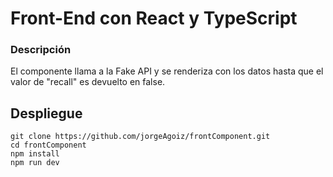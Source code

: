 # Front-End con React y TypeScript
### Descripción
El componente llama a la Fake API y se renderiza con los datos hasta que el valor de "recall" es devuelto en false.

## Despliegue
```
git clone https://github.com/jorgeAgoiz/frontComponent.git
cd frontComponent
npm install
npm run dev
```